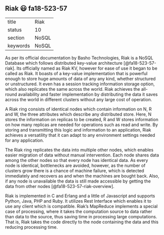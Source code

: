 ## Riak :smiley: fa18-523-57


|          |          |
| -------- | -------- |
| title    | Riak     | 
| status   | 10       |
| section  | NoSQL    |
| keywords | NoSQL    |


As per its official documentation by Basho Technologies, Riak is a NoSQL Database which follows distributed key-value architecture [@fa18-523-57-riak]. Its officially named as Riak KV, however for ease of use it began to be called as Riak. It boasts of a key-value implementation that is powerful enough to store huge amounts of data of any any kind, whether structured or unstructured. It even has a session tracking information storage option, which also replicates the same across the world. Riak achieves the all-round availability and faster implementation by distributing the data it saves across the world in different clusters without any large cost of operation.

A Riak ring consists of identical nodes which contain information on N, R and W, the three attributes which describe any distributed store. Here, N stores the information on replicas to be created, R and W stores information on how many replicas are needed for operations such as read and write. By storing and transmitting this logic and information to an application, Riak achieves a versatility that it can adapt to any environment settings needed for any application. 

The Riak ring replicates the data into multiple other nodes, which enables easier migration of data without manual intervention. Each node shares data among the other nodes so that every node has identical data. As every node is identical, bottlenecks are avoided, however, as the number of clusters grow there is a chance of machine failure, which is detected immediately and recovers as and when the machines are bought back. Also, if any node is unavailable the data is still made accessible by getting the data from other nodes [@fa18-523-57-riak-overview].

Riak is implemented in C and Erlang and a little of Javascript and supports Python, Java, PHP and Ruby. It utilizes Rest Interface which enables it to use any client which is compatible. Riak’s MapReduce implements a special case of processing, where it takes the computation source to data rather than data to the source, thus saving time in processing large computations. That is, Riak takes the code directly to the node containing the data and this reducing processing time.

